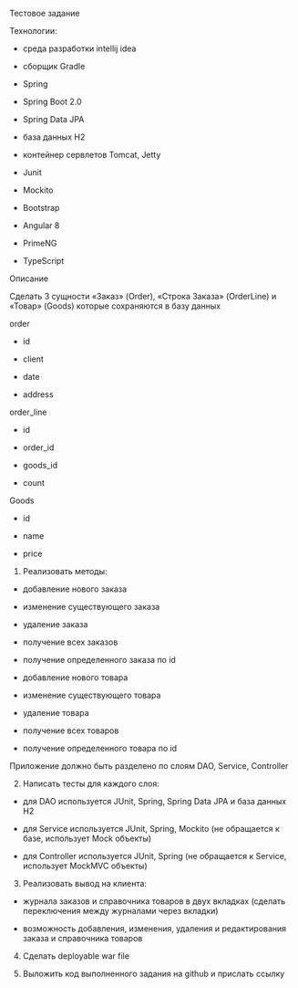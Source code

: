 Тестовое задание



Технологии:

- среда разработки intellij idea

- сборщик Gradle

- Spring

- Spring Boot 2.0

- Spring Data JPA

- база данных H2

- контейнер сервлетов Tomcat, Jetty

- Junit

- Mockito

- Bootstrap

- Angular 8

- PrimeNG

- TypeScript





Описание

Сделать 3 сущности «Заказ» (Order), «Строка Заказа» (OrderLine) и «Товар» (Goods) которые сохраняются в базу данных

order

- id

- client

- date

- address



order_line

- id

- order_id

- goods_id

- count



Goods

- id

- name

- price





1. Реализовать методы:

- добавление нового заказа

- изменение существующего заказа

- удаление заказа

- получение всех заказов

- получение определенного заказа по id

- добавление нового товара

- изменение существующего товара

- удаление товара

- получение всех товаров

- получение определенного товара по id



Приложение должно быть разделено по слоям DAO, Service, Controller

2. Написать тесты для каждого слоя:

- для DAO используется JUnit, Spring, Spring Data JPA и база данных H2

- для Service используется JUnit, Spring, Mockito (не обращается к базе, использует Mock объекты)

- для Controller используется JUnit, Spring (не обращается к Service, использует MockMVC объекты)



3. Реализовать вывод на клиента:

- журнала заказов и справочника товаров в двух вкладках (сделать переключения между журналами через вкладки)

- возможность добавления, изменения, удаления и редактирования заказа и справочника товаров



4. Сделать deployable war file



5. Выложить код выполненного задания на github и прислать ссылку 

 

 

 